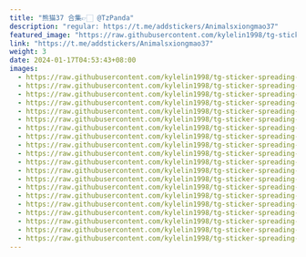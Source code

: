 ```yaml
---
title: "熊猫37 合集👉🏻 @TzPanda"
description: "regular: https://t.me/addstickers/Animalsxiongmao37"
featured_image: "https://raw.githubusercontent.com/kylelin1998/tg-sticker-spreading-worldwide-images/main/img/9d87ac2b-0d7e-4c79-8d05-b0ff1298066e.jpg"
link: "https://t.me/addstickers/Animalsxiongmao37"
weight: 3
date: 2024-01-17T04:53:43+08:00
images:
  - https://raw.githubusercontent.com/kylelin1998/tg-sticker-spreading-worldwide-images/main/img/9d87ac2b-0d7e-4c79-8d05-b0ff1298066e.jpg
  - https://raw.githubusercontent.com/kylelin1998/tg-sticker-spreading-worldwide-images/main/img/fcd5dda6-5e52-4467-85e9-b39610a72ab7.jpg
  - https://raw.githubusercontent.com/kylelin1998/tg-sticker-spreading-worldwide-images/main/img/ff26ce06-1d45-4fed-8d34-0e8ab20230b1.jpg
  - https://raw.githubusercontent.com/kylelin1998/tg-sticker-spreading-worldwide-images/main/img/40a7d37e-6f17-4c48-84eb-e6056f68c77e.jpg
  - https://raw.githubusercontent.com/kylelin1998/tg-sticker-spreading-worldwide-images/main/img/9204f318-e084-40b4-ab23-0d2353bb0cbf.jpg
  - https://raw.githubusercontent.com/kylelin1998/tg-sticker-spreading-worldwide-images/main/img/193e8fa6-3e76-446d-a6a5-0423c313f1ce.jpg
  - https://raw.githubusercontent.com/kylelin1998/tg-sticker-spreading-worldwide-images/main/img/147c4566-026a-49b4-a17b-6b7b08f354a3.jpg
  - https://raw.githubusercontent.com/kylelin1998/tg-sticker-spreading-worldwide-images/main/img/d32908d7-56c6-45f6-920f-1870b4acb714.jpg
  - https://raw.githubusercontent.com/kylelin1998/tg-sticker-spreading-worldwide-images/main/img/a9bf8000-dcb2-4d3c-9f7d-f82dd598dfec.jpg
  - https://raw.githubusercontent.com/kylelin1998/tg-sticker-spreading-worldwide-images/main/img/18e2203b-3dc6-4e4c-8519-ee4d52bd38da.jpg
  - https://raw.githubusercontent.com/kylelin1998/tg-sticker-spreading-worldwide-images/main/img/3d9c3c34-c46a-4597-8302-f312fda6bf5a.jpg
  - https://raw.githubusercontent.com/kylelin1998/tg-sticker-spreading-worldwide-images/main/img/02a4f4a4-8fde-4691-bd9b-95d5ec2a27ee.jpg
  - https://raw.githubusercontent.com/kylelin1998/tg-sticker-spreading-worldwide-images/main/img/549a2fd9-da99-4eb2-a8e5-e9643cdbb8df.jpg
  - https://raw.githubusercontent.com/kylelin1998/tg-sticker-spreading-worldwide-images/main/img/641c4d19-8331-44ec-beb1-7255e553526e.jpg
  - https://raw.githubusercontent.com/kylelin1998/tg-sticker-spreading-worldwide-images/main/img/07fa5a03-fc9f-41d2-90bc-d9c8bac2fb73.jpg
  - https://raw.githubusercontent.com/kylelin1998/tg-sticker-spreading-worldwide-images/main/img/cb7e13c0-e92c-43be-b966-45d702855092.jpg
  - https://raw.githubusercontent.com/kylelin1998/tg-sticker-spreading-worldwide-images/main/img/86b7b838-d427-4be0-af0a-d101a461b535.jpg
  - https://raw.githubusercontent.com/kylelin1998/tg-sticker-spreading-worldwide-images/main/img/4cdaa30b-43e1-48b6-a342-5e2620872c97.jpg
  - https://raw.githubusercontent.com/kylelin1998/tg-sticker-spreading-worldwide-images/main/img/4b2a16b0-8eaf-435a-80fa-db9435597aa8.jpg
  - https://raw.githubusercontent.com/kylelin1998/tg-sticker-spreading-worldwide-images/main/img/82c71268-f07e-4564-8ff2-0fa09aa3dd7e.jpg
---
```

